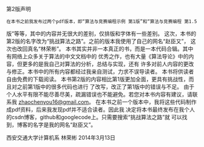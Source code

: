 第2版声明

	在本书之前我发布过两个pdf版本，即“算法与竞赛编程示例 第1版”和“算法与竞赛编程 第1.5
版”等等，其中的内容并无很大的差别，仅排版和字体有一些差别。
	这次，本书的第2版的名字改为“挑战算法之路”。之前的版本我使用了自己的网名“赵臣又”，
这次也改回真名“林荣彬”。
	本书其实并非一本真正的书，而是一本代码合辑。其中有网络上众多关于算法的中文文档中的
优秀之作，也有大量《算法导论》中的内容，但更多的是我自己对算法的分析，总结与实现，还有
许多对前人内容的更改与修正。本书中的所有内容都经过我亲自测试，力求不误导读者。
	本书将供读者自由免费的下载阅读。
	本书第2版的内容相比第1版更加全面，更具有挑战性，而且对之前第1版中的很多代码也进行
了改写，改正了第1版中的错误与不足。
	由于个人水平有限不能尽善尽美，疏漏错误也不能避免。若您对本书内容有建议，请联系我
zhaochenyou16@gmail.com。
	在本书之前一个版本中，我将这些代码制作成pdf资料，后来我发现pdf并不适合读者。因此我
决定将本书最终发布在我个人的csdn博客，github和googlecode上。只需要搜索“挑战算法之路”就
可以找到，博客的名字是我的网名“赵臣又”。

西安交通大学计算机系
林荣彬
2014年3月13日

